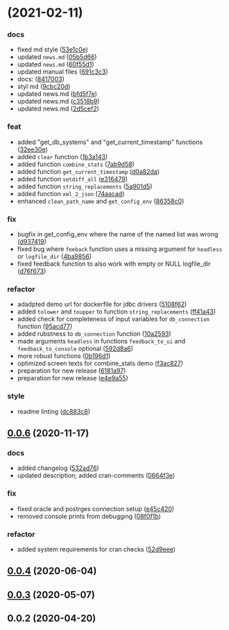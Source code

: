 # [](https://gitlab.miracum.org/miracum/misc/dizutils/compare/v0.0.6...v) (2021-02-11)


### docs

* fixed md style ([53e1c0e](https://gitlab.miracum.org/miracum/misc/dizutils/commit/53e1c0e1800d374685ef65e01a9a4355e70bb434))
* updated `news.md` ([05b5d66](https://gitlab.miracum.org/miracum/misc/dizutils/commit/05b5d66ae6dc4f3bdfecec419ac279d5b753319e))
* updated `news.md` ([60f55d1](https://gitlab.miracum.org/miracum/misc/dizutils/commit/60f55d1f8679f7efffba09d1a0f7be8bf19992d3))
* updated manual files ([691c3c3](https://gitlab.miracum.org/miracum/misc/dizutils/commit/691c3c3abff3611f2f549cb20ff41b567df8d79e))
* docs: ([8417003](https://gitlab.miracum.org/miracum/misc/dizutils/commit/841700333b4b23863e8fa02b5575f3b58d858c14))
* styl md ([9cbc20d](https://gitlab.miracum.org/miracum/misc/dizutils/commit/9cbc20d7a32d856070dcb027470218aa5d5f53cf))
* updated news.md ([bfd5f7e](https://gitlab.miracum.org/miracum/misc/dizutils/commit/bfd5f7e8e0c2852d343b98e10e0a9b485a391f20))
* updated news.md ([c3518b9](https://gitlab.miracum.org/miracum/misc/dizutils/commit/c3518b9822d855fb1bbfb091c804493a403a95f6))
* updated news.md ([2d5cef2](https://gitlab.miracum.org/miracum/misc/dizutils/commit/2d5cef219b70d7d0242f846f46244ebabb7da6aa))

### feat

* added "get_db_systems" and "get_current_timestamp" functions ([32ee30e](https://gitlab.miracum.org/miracum/misc/dizutils/commit/32ee30e9c296f8a8a988e7fcdf670b88ac107549))
* added `clear` function ([1b3a143](https://gitlab.miracum.org/miracum/misc/dizutils/commit/1b3a143bc44d0270beaf83d5d7e3ce7d9b5608d2))
* added function `combine_stats` ([7ab9d58](https://gitlab.miracum.org/miracum/misc/dizutils/commit/7ab9d585138dd5550d7eb24bfdf2ced8a9ff4720))
* added function `get_current_timestamp` ([d0a82da](https://gitlab.miracum.org/miracum/misc/dizutils/commit/d0a82da34728718d8795da2a5e225b4516c7a061))
* added function `setdiff_all` ([e316479](https://gitlab.miracum.org/miracum/misc/dizutils/commit/e3164794b40ecb9df20d05875364a811f68cedf1))
* added function `string_replacements` ([5a901d5](https://gitlab.miracum.org/miracum/misc/dizutils/commit/5a901d5b92eb51e0da535cb1eaa437a09bbe6916))
* added function `xml_2_json` ([74aacad](https://gitlab.miracum.org/miracum/misc/dizutils/commit/74aacad316d61d805e387523b14b7c49d87494dd))
* enhanced `clean_path_name` and `get_config_env` ([86358c0](https://gitlab.miracum.org/miracum/misc/dizutils/commit/86358c0d85fc65a299c3c876b24fba71c537165d))

### fix

* bugfix in get_config_env where the name of the named list was wrong ([d937419](https://gitlab.miracum.org/miracum/misc/dizutils/commit/d9374190c81f86d4738e1103e82f4d246512acc3))
* fixed bug where `feeback` function uses a missing argument for `headless` or `logfile_dir` ([4ba9856](https://gitlab.miracum.org/miracum/misc/dizutils/commit/4ba9856d1615b3e86073c1c427912a5e4b908cf6))
* fixed feedback function to also work with empty or NULL logfile_dir ([d76f673](https://gitlab.miracum.org/miracum/misc/dizutils/commit/d76f6734a15dcd88251e33ebea7d76d48f59d59e))

### refactor

* adadpted demo url for dockerfile for jdbc drivers ([5108f62](https://gitlab.miracum.org/miracum/misc/dizutils/commit/5108f62b96f32961f988edd7a86c90aa667f78f4))
* added `tolower` and `toupper` to function `string_replacements` ([ff41a43](https://gitlab.miracum.org/miracum/misc/dizutils/commit/ff41a431b6e2a163e0f3c12d74576d2fd7e9779c))
* added check for completeness of input variables for `db_connection` function ([95acd77](https://gitlab.miracum.org/miracum/misc/dizutils/commit/95acd77095a1c63704f396b2bfb190a37e9424dd))
* added rubstness to `db_connection` function ([10a2593](https://gitlab.miracum.org/miracum/misc/dizutils/commit/10a259399c558ff1b5236293935481742d250ef6))
* made arguments `headless` in functions `feedback_to_ui` and `feedback_to_console` optional ([592d8a6](https://gitlab.miracum.org/miracum/misc/dizutils/commit/592d8a61dfda39ec10de8b45a042de5983174ba1))
* more robust functions ([0b196d1](https://gitlab.miracum.org/miracum/misc/dizutils/commit/0b196d1c733df27ed1372f7a728452a385825898))
* optimized screen texts for combine_stats demo ([f3ac827](https://gitlab.miracum.org/miracum/misc/dizutils/commit/f3ac8271951fc96be6d1057bcd0608e982626996))
* preparation for new release ([6181a97](https://gitlab.miracum.org/miracum/misc/dizutils/commit/6181a978c0f94f72a1d0977c8e49b5fe7dba936e))
* preparation for new release ([e4e9a55](https://gitlab.miracum.org/miracum/misc/dizutils/commit/e4e9a55f99f369b08bcf6634b9ac24bb92bd4140))

### style

* readme linting ([dc883c8](https://gitlab.miracum.org/miracum/misc/dizutils/commit/dc883c8a5280038b2e726722b1053fe9df449595))



## [0.0.6](https://gitlab.miracum.org/miracum/misc/dizutils/compare/v0.0.4...v0.0.6) (2020-11-17)


### docs

* added changelog ([532ad76](https://gitlab.miracum.org/miracum/misc/dizutils/commit/532ad761168148de50f7f8484b2518a04cf296fb))
* updated description; added cran-comments ([0664f3e](https://gitlab.miracum.org/miracum/misc/dizutils/commit/0664f3efd89bf48116a29f6b204b63c1dcc459dc))

### fix

* fixed oracle and postrges connection setup ([e45c420](https://gitlab.miracum.org/miracum/misc/dizutils/commit/e45c420c06825f41511b44c5b824a896211ee8ce))
* removed console prints from debugging ([08f0f1b](https://gitlab.miracum.org/miracum/misc/dizutils/commit/08f0f1bc5a4554c541cdf9f4429d6c6340215e2a))

### refactor

* added system requirements for cran checks ([52d9eee](https://gitlab.miracum.org/miracum/misc/dizutils/commit/52d9eee3b17a64cbc790480e8db6fbe9e5bc0ffd))



## [0.0.4](https://gitlab.miracum.org/miracum/misc/dizutils/compare/v0.0.3...v0.0.4) (2020-06-04)




## [0.0.3](https://gitlab.miracum.org/miracum/misc/dizutils/compare/v0.0.2...v0.0.3) (2020-05-07)




## 0.0.2 (2020-04-20)



